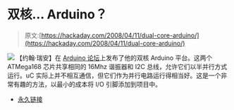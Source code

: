 # 双核… Arduino？

> 原文:[https://hackaday.com/2008/04/11/dual-core-arduino/](https://hackaday.com/2008/04/11/dual-core-arduino/)

![](../Images/44b72791a450dcb448990ed00a10f3fb.png)
【约翰·瑞安】在 [Arduino 论坛](http://www.arduino.cc/cgi-bin/yabb2/YaBB.pl?num=1205243372)上发布了他的双核 Arduino 平台。这两个 ATMega168 芯片共享相同的 16Mhz 谐振器和 I2C 总线，允许它们以半并行方式运行。uC 实际上并不相互通信，但它们作为并行电路运行得相当好。这是一个非常有趣的方法，以最小的成本将 I/O 引脚添加到项目中。

*   [永久链接](http://www.arduino.cc/cgi-bin/yabb2/YaBB.pl?num=1205243372)